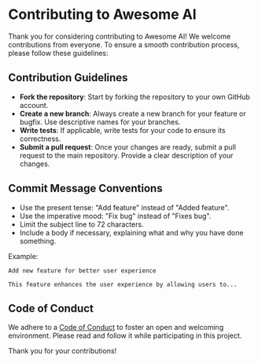 # Contributing to Awesome AI

Thank you for considering contributing to Awesome AI! We welcome contributions from everyone. To ensure a smooth contribution process, please follow these guidelines:

## Contribution Guidelines
- **Fork the repository**: Start by forking the repository to your own GitHub account.
- **Create a new branch**: Always create a new branch for your feature or bugfix. Use descriptive names for your branches.
- **Write tests**: If applicable, write tests for your code to ensure its correctness.
- **Submit a pull request**: Once your changes are ready, submit a pull request to the main repository. Provide a clear description of your changes.

## Commit Message Conventions
- Use the present tense: "Add feature" instead of "Added feature".
- Use the imperative mood: "Fix bug" instead of "Fixes bug".
- Limit the subject line to 72 characters.
- Include a body if necessary, explaining what and why you have done something.

Example:
```
Add new feature for better user experience

This feature enhances the user experience by allowing users to...
```

## Code of Conduct
We adhere to a [Code of Conduct](CODE_OF_CONDUCT.md) to foster an open and welcoming environment. Please read and follow it while participating in this project.

Thank you for your contributions!